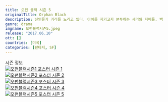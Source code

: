 ```yaml
---
title: 오펀 블랙 시즌 5
originalTitle: Orphan Black
description: 신인류가 키라를 노리고 있다. 아이를 지키고자 분투하는 세라와 자매들. 백 년 넘게 이어온 미스터리가 싸움의 열쇠가 될지도 모른다.
genre: drama
imgname: 오펀블랙시즌5.jpeg
release: "2017.06.10"
ott: []
countries: [미국]
categories: [판타지, SF]
---
```


<div class="title bold">시즌 정보</div>

<div class="season-list">
<div class="item">
<a href="https://lesflix.github.io/drama/오펀블랙시즌1" >
<img src="/poster/오펀블랙시즌1.jpeg" alt="오펀블랙시즌1 포스터 ">
시즌 1</a>
</div>

<div class="item">
<a href="https://lesflix.github.io/drama/오펀블랙시즌2" >
<img src="/poster/오펀블랙시즌2.jpeg" alt="오펀블랙시즌2 포스터 ">
시즌 2</a>
</div>

<div class="item">
<a href="https://lesflix.github.io/drama/오펀블랙시즌3" >
<img src="/poster/오펀블랙시즌3.jpeg" alt="오펀블랙시즌3 포스터 ">
시즌 3</a>
</div>

<div class="item">
<a href="https://lesflix.github.io/drama/오펀블랙시즌4" >
<img src="/poster/오펀블랙시즌4.jpeg" alt="오펀블랙시즌4 포스터 ">
시즌 4</a>
</div>

<div class="item">
<a href="https://lesflix.github.io/drama/오펀블랙시즌5" >
<img src="/poster/오펀블랙시즌5.jpeg" alt="오펀블랙시즌5 포스터 ">
시즌 5</a>
</div>
</div>

